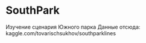 # SouthPark
Изучение сценария Южного парка
Данные отсюда: kaggle.com/tovarischsukhov/southparklines

